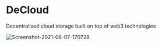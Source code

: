 # DeCloud

Decentralised cloud storage built on top of web3 technologies

<img src="https://i.ibb.co/94WvDgn/Screenshot-2021-11-19-at-4-46-20-PM.png" alt="Screenshot-2021-06-07-170728" border="0">
